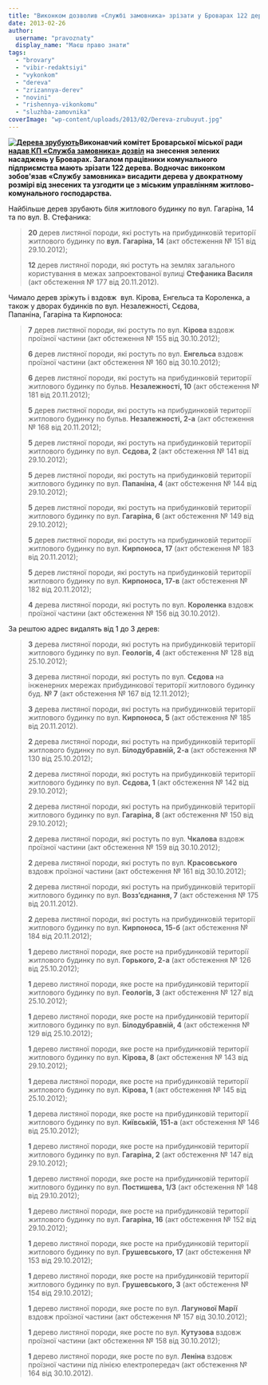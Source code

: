 ```yaml
---
title: "Виконком дозволив «Службі замовника» зрізати у Броварах 122 дерева"
date: 2013-02-26
author: 
  username: "pravoznaty"
  display_name: "Маєш право знати"
tags: 
  - "brovary"
  - "vibir-redaktsiyi"
  - "vykonkom"
  - "dereva"
  - "zrizannya-derev"
  - "novini"
  - "rishennya-vikonkomu"
  - "sluzhba-zamovnika"
coverImage: "wp-content/uploads/2013/02/Dereva-zrubuyut.jpg"
---
```


**[![Дерева зрубують](https://mpz.brovary.org/wp-content/uploads/2013/02/Dereva-zrubuyut.jpg)](https://mpz.brovary.org/wp-content/uploads/2013/02/Dereva-zrubuyut.jpg)Виконавчий комітет Броварської міської ради [надав КП «Служба замовника» дозвіл](http://docs.brovary.org/p6745/12.02.2013/73) на знесення зелених насаджень у Броварах. Загалом працівники комунального підприємства мають зрізати 122 дерева. Водночас виконком зобов'язав «Службу замовника» висадити дерева у двократному розмірі від знесених та узгодити це з міським управлінням житлово-комунального господарства.**

Найбільше дерев зрубають біля житлового будинку по вул. Гагаріна, 14 та по вул. В. Стефаника:

> **20** дерев листяної породи, які ростуть на прибудинковій території житлового будинку по **вул.** **Гагаріна, 14** (акт обстеження № 151 від 29.10.2012);
> 
> **12** дерев листяної породи, які ростуть на землях загального користування в межах запроектованої вулиці **Стефаника Василя** (акт обстеження № 177 від 20.11.2012).

Чимало дерев зріжуть і вздовж  вул. Кірова, Енгельса та Короленка, а також у дворах будинків по вул. Незалежності, Сєдова, Папаніна, Гагаріна та Кирпоноса:

> **7** дерев листяної породи, які ростуть по вул. **Кірова** вздовж проїзної частини (акт обстеження № 155 від 30.10.2012);
> 
> **6** дерев листяної породи, які ростуть по вул. **Енгельса** вздовж проїзної частини (акт обстеження № 160 від 30.10.2012);
> 
> **6** дерев листяної породи, які ростуть на прибудинковій території житлового будинку по бульв. **Незалежності, 10** (акт обстеження № 181 від 20.11.2012);
> 
> **5** дерев листяної породи, які ростуть на прибудинковій території житлового будинку по бульв. **Незалежності, 2-а** (акт обстеження № 168 від 20.11.2012);
> 
> **5** дерев листяної породи, які ростуть на прибудинковій території житлового будинку по вул. **Сєдова, 2** (акт обстеження № 141 від 29.10.2012);
> 
> **5** дерев листяної породи, які ростуть на прибудинковій території житлового будинку по вул. **Папаніна, 4** (акт обстеження № 144 від 29.10.2012);
> 
> **5** дерев листяної породи, які ростуть на прибудинковій території житлового будинку по вул. **Гагаріна, 6** (акт обстеження № 149 від 29.10.2012);
> 
> **5** дерев листяної породи, які ростуть на прибудинковій території житлового будинку по вул. **Кирпоноса, 17** (акт обстеження № 183 від 20.11.2012);
> 
> **5** дерев листяної породи, які ростуть на прибудинковій території житлового будинку по вул. **Кирпоноса, 17-в** (акт обстеження № 182 від 20.11.2012);
> 
> **4** дерева листяної породи, які ростуть по вул. **Короленка** вздовж проїзної частини (акт обстеження № 156 від 30.10.2012).

За рештою адрес видалять від 1 до 3 дерев:

> **3** дерева листяної породи, які ростуть на прибудинковій території житлового будинку по вул. **Геологів, 4** (акт обстеження № 128 від 25.10.2012);
> 
> **3** дерева листяної породи, які ростуть по вул. **Сєдова** на інженерних мережах прибудинкової території житлового будинку буд. **№ 7** (акт обстеження № 167 від 12.11.2012);
> 
> **3** дерева листяної породи, які ростуть на прибудинковій території житлового будинку по вул. **Кирпоноса, 5** (акт обстеження № 185 від 20.11.2012).
> 
> **2** дерева листяної породи, які ростуть на прибудинковій території житлового будинку по вул. **Білодубравній, 2-а** (акт обстеження № 130 від 25.10.2012);
> 
> **2** дерева листяної породи, які ростуть на прибудинковій території житлового будинку по вул. **Сєдова, 1** (акт обстеження № 142 від 29.10.2012);
> 
> **2** дерева листяної породи, які ростуть на прибудинковій території житлового будинку по вул. **Гагаріна, 8** (акт обстеження № 150 від 29.10.2012);
> 
> **2** дерева листяної породи, які ростуть по вул. **Чкалова** вздовж проїзної частини (акт обстеження № 159 від 30.10.2012);
> 
> **2** дерева листяної породи, які ростуть по вул. **Красовського** вздовж проїзної частини (акт обстеження № 161 від 30.10.2012);
> 
> **2** дерева листяної породи, які ростуть на прибудинковій території житлового будинку по вул. **Возз’єднання, 7** (акт обстеження № 175 від 20.11.2012).
> 
> **2** дерева листяної породи, які ростуть на прибудинковій території житлового будинку по вул. **Кирпоноса, 15-б** (акт обстеження № 184 від 20.11.2012);
> 
> **1** дерево листяної породи, яке росте на прибудинковій території житлового будинку по вул. **Горького, 2-а** (акт обстеження № 126 від 25.10.2012);
> 
> **1** дерево листяної породи, яке росте на прибудинковій території житлового будинку по вул. **Геологів, 3** (акт обстеження № 127 від 25.10.2012);
> 
> **1** дерево листяної породи, яке росте на прибудинковій території житлового будинку по вул. **Білодубравній, 4** (акт обстеження № 129 від 25.10.2012);
> 
> **1** дерево листяної породи, яке росте на прибудинковій території житлового будинку по вул. **Кірова, 8** (акт обстеження № 143 від 29.10.2012);
> 
> **1** дерева листяної породи, яке росте на прибудинковій території житлового будинку по вул. **Кірова, 1** (акт обстеження № 145 від 25.10.2012);
> 
> **1** дерева листяної породи, яке росте на прибудинковій території житлового будинку по вул. **Київській, 151-а** (акт обстеження № 146 від 25.10.2012);
> 
> **1** дерево листяної породи, яке росте на прибудинковій території житлового будинку по вул. **Гагаріна, 2** (акт обстеження № 147 від 29.10.2012);
> 
> **1** дерево листяної породи, яке росте на прибудинковій території житлового будинку по вул. **Постишева, 1/3** (акт обстеження № 148 від 29.10.2012);
> 
> **1** дерево листяної породи, яке росте на прибудинковій території житлового будинку по вул. **Гагаріна, 16** (акт обстеження № 152 від 29.10.2012);
> 
> **1** дерево листяної породи, яке росте на прибудинковій території житлового будинку по вул. **Грушевського, 17** (акт обстеження № 153 від 29.10.2012);
> 
> **1** дерево листяної породи, яке росте на прибудинковій території житлового будинку по вул. **Грушевського, 3** (акт обстеження № 154 від 29.10.2012);
> 
> **1** дерево листяної породи, яке росте по вул. **Лагунової Марії** вздовж проїзної частини (акт обстеження № 157 від 30.10.2012);
> 
> **1** дерево листяної породи, яке росте по вул. **Кутузова** вздовж проїзної частини (акт обстеження № 158 від 30.10.2012);
> 
> **1** дерево листяної породи, яке росте по вул. **Леніна** вздовж проїзної частини під лінією електропередач (акт обстеження № 164 від 30.10.2012).
